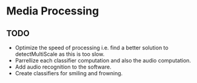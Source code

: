 Media Processing
================

TODO
----
* Optimize the speed of processing i.e. find a better solution to detectMultiScale as this is too slow.
* Parrellize each classifier computation and also the audio computation.
* Add audio recognition to the software.
* Create classifiers for smiling and frowning.